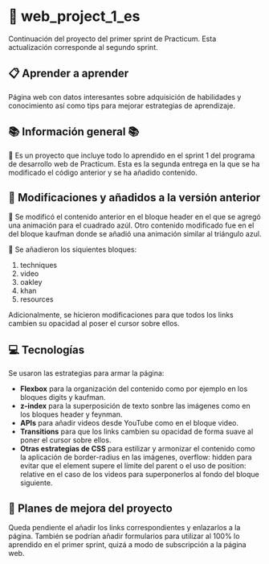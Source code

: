 # :open_file_folder: web_project_1_es

Continuación del proyecto del primer sprint de Practicum. Esta actualización corresponde al segundo sprint.

## :clipboard: Aprender a aprender

Página web con datos interesantes sobre adquisición de habilidades y conocimiento así como tips para mejorar estrategias de aprendizaje.

## :books: Información general :books: 

:rocket: Es un proyecto que incluye todo lo aprendido en el sprint 1 del programa de desarrollo web de Practicum. Esta es la segunda entrega en la que se ha modificado el código anterior y se ha añadido contenido.

## :construction: Modificaciones y añadidos a la versión anterior

:wrench: Se modificó el contenido anterior en el bloque header en el que se agregó una animación para el cuadrado azúl. Otro contenido modificado fue en el del bloque kaufman donde se añadió una animación similar al triángulo azul.

:hammer: Se añadieron los siquientes bloques:

1. techniques
2. video
3. oakley
4. khan
5. resources

Adicionalmente, se hicieron modificaciones para que todos los links cambien su opacidad al poser el cursor sobre ellos.

## :computer: Tecnologías

Se usaron las estrategias para armar la página:

* **Flexbox** para la organización del contenido como por ejemplo en los bloques digits y kaufman.
* **z-index** para la superposición de texto sonbre las imágenes como en los bloques header y feynman.
* **APIs** para añadir videos desde YouTube como en el bloque video.
* **Transitions** para que los links cambien su opacidad de forma suave al poner el cursor sobre ellos.
* **Otras estrategias de CSS** para estilizar y armonizar el contenido como la aplicación de border-radius en las imágenes, overflow: hidden para evitar que el element supere el límite del parent o el uso de position: relative en el caso de los videos para superponerlos al fondo del bloque siguiente. 

## :bookmark_tabs: Planes de mejora del proyecto

Queda pendiente el añadir los links correspondientes y enlazarlos a la página. 
También se podrían añadir formularios para utilizar al 100% lo aprendido en el primer sprint, quizá a modo de subscripción a la página web.
